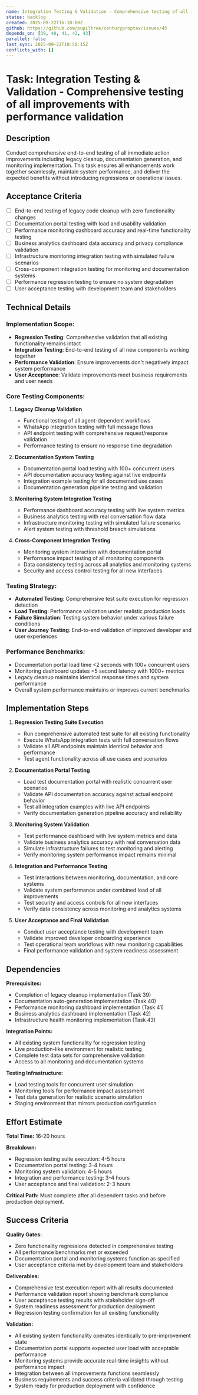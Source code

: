 ```yaml
---
name: Integration Testing & Validation - Comprehensive testing of all improvements with performance validation
status: backlog
created: 2025-09-22T16:10:00Z
github: https://github.com/pupiltree/centuryproptax/issues/45
depends_on: [39, 40, 41, 42, 43]
parallel: false
last_sync: 2025-09-22T18:50:15Z
conflicts_with: []
---
```


# Task: Integration Testing & Validation - Comprehensive testing of all improvements with performance validation

## Description

Conduct comprehensive end-to-end testing of all immediate action improvements including legacy cleanup, documentation generation, and monitoring implementation. This task ensures all enhancements work together seamlessly, maintain system performance, and deliver the expected benefits without introducing regressions or operational issues.

## Acceptance Criteria

- [ ] End-to-end testing of legacy code cleanup with zero functionality changes
- [ ] Documentation portal testing with load and usability validation
- [ ] Performance monitoring dashboard accuracy and real-time functionality testing
- [ ] Business analytics dashboard data accuracy and privacy compliance validation
- [ ] Infrastructure monitoring integration testing with simulated failure scenarios
- [ ] Cross-component integration testing for monitoring and documentation systems
- [ ] Performance regression testing to ensure no system degradation
- [ ] User acceptance testing with development team and stakeholders

## Technical Details

### Implementation Scope:
- **Regression Testing**: Comprehensive validation that all existing functionality remains intact
- **Integration Testing**: End-to-end testing of all new components working together
- **Performance Validation**: Ensure improvements don't negatively impact system performance
- **User Acceptance**: Validate improvements meet business requirements and user needs

### Core Testing Components:

1. **Legacy Cleanup Validation**
   - Functional testing of all agent-dependent workflows
   - WhatsApp integration testing with full message flows
   - API endpoint testing with comprehensive request/response validation
   - Performance testing to ensure no response time degradation

2. **Documentation System Testing**
   - Documentation portal load testing with 100+ concurrent users
   - API documentation accuracy testing against live endpoints
   - Integration example testing for all documented use cases
   - Documentation generation pipeline testing and validation

3. **Monitoring System Integration Testing**
   - Performance dashboard accuracy testing with live system metrics
   - Business analytics testing with real conversation flow data
   - Infrastructure monitoring testing with simulated failure scenarios
   - Alert system testing with threshold breach simulations

4. **Cross-Component Integration Testing**
   - Monitoring system interaction with documentation portal
   - Performance impact testing of all monitoring components
   - Data consistency testing across all analytics and monitoring systems
   - Security and access control testing for all new interfaces

### Testing Strategy:
- **Automated Testing**: Comprehensive test suite execution for regression detection
- **Load Testing**: Performance validation under realistic production loads
- **Failure Simulation**: Testing system behavior under various failure conditions
- **User Journey Testing**: End-to-end validation of improved developer and user experiences

### Performance Benchmarks:
- Documentation portal load time <2 seconds with 100+ concurrent users
- Monitoring dashboard updates <5 second latency with 1000+ metrics
- Legacy cleanup maintains identical response times and system performance
- Overall system performance maintains or improves current benchmarks

## Implementation Steps

1. **Regression Testing Suite Execution**
   - Run comprehensive automated test suite for all existing functionality
   - Execute WhatsApp integration tests with full conversation flows
   - Validate all API endpoints maintain identical behavior and performance
   - Test agent functionality across all use cases and scenarios

2. **Documentation Portal Testing**
   - Load test documentation portal with realistic concurrent user scenarios
   - Validate API documentation accuracy against actual endpoint behavior
   - Test all integration examples with live API endpoints
   - Verify documentation generation pipeline accuracy and reliability

3. **Monitoring System Validation**
   - Test performance dashboard with live system metrics and data
   - Validate business analytics accuracy with real conversation data
   - Simulate infrastructure failures to test monitoring and alerting
   - Verify monitoring system performance impact remains minimal

4. **Integration and Performance Testing**
   - Test interactions between monitoring, documentation, and core systems
   - Validate system performance under combined load of all improvements
   - Test security and access controls for all new interfaces
   - Verify data consistency across monitoring and analytics systems

5. **User Acceptance and Final Validation**
   - Conduct user acceptance testing with development team
   - Validate improved developer onboarding experience
   - Test operational team workflows with new monitoring capabilities
   - Final performance validation and system readiness assessment

## Dependencies

**Prerequisites:**
- Completion of legacy cleanup implementation (Task 39)
- Documentation auto-generation implementation (Task 40)
- Performance monitoring dashboard implementation (Task 41)
- Business analytics dashboard implementation (Task 42)
- Infrastructure health monitoring implementation (Task 43)

**Integration Points:**
- All existing system functionality for regression testing
- Live production-like environment for realistic testing
- Complete test data sets for comprehensive validation
- Access to all monitoring and documentation systems

**Testing Infrastructure:**
- Load testing tools for concurrent user simulation
- Monitoring tools for performance impact assessment
- Test data generation for realistic scenario simulation
- Staging environment that mirrors production configuration

## Effort Estimate

**Total Time:** 16-20 hours

**Breakdown:**
- Regression testing suite execution: 4-5 hours
- Documentation portal testing: 3-4 hours
- Monitoring system validation: 4-5 hours
- Integration and performance testing: 3-4 hours
- User acceptance and final validation: 2-3 hours

**Critical Path:** Must complete after all dependent tasks and before production deployment.

## Success Criteria

**Quality Gates:**
- Zero functionality regressions detected in comprehensive testing
- All performance benchmarks met or exceeded
- Documentation portal and monitoring systems function as specified
- User acceptance criteria met by development team and stakeholders

**Deliverables:**
- Comprehensive test execution report with all results documented
- Performance validation report showing benchmark compliance
- User acceptance testing results with stakeholder sign-off
- System readiness assessment for production deployment
- Regression testing confirmation for all existing functionality

**Validation:**
- All existing system functionality operates identically to pre-improvement state
- Documentation portal supports expected user load with acceptable performance
- Monitoring systems provide accurate real-time insights without performance impact
- Integration between all improvements functions seamlessly
- Business requirements and success criteria validated through testing
- System ready for production deployment with confidence